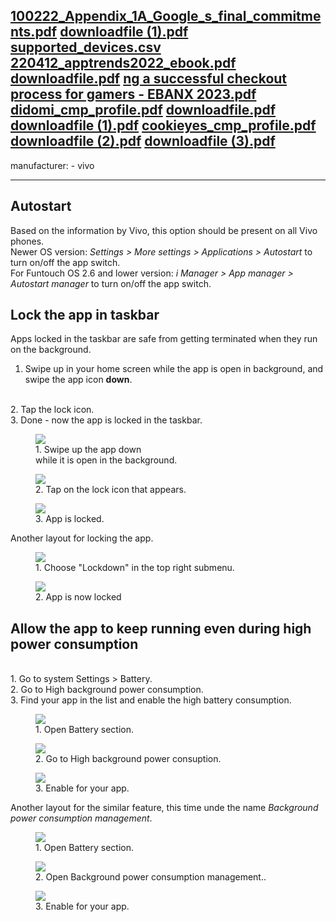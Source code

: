 [100222_Appendix_1A_Google_s_final_commitments.pdf](https://github.com/urbandroid-team/dont-kill-my-app/files/15237201/100222_Appendix_1A_Google_s_final_commitments.pdf)
[downloadfile (1).pdf](https://github.com/urbandroid-team/dont-kill-my-app/files/15237199/downloadfile.1.pdf)
[supported_devices.csv](https://github.com/urbandroid-team/dont-kill-my-app/files/15237197/supported_devices.csv)
[220412_apptrends2022_ebook.pdf](https://github.com/urbandroid-team/dont-kill-my-app/files/15237193/220412_apptrends2022_ebook.pdf)
[downloadfile.pdf](https://github.com/urbandroid-team/dont-kill-my-app/files/15237192/downloadfile.pdf)
[ng a successful checkout process for gamers - EBANX 2023.pdf](https://github.com/urbandroid-team/dont-kill-my-app/files/15237191/ng.a.successful.checkout.process.for.gamers.-.EBANX.2023.pdf)
[didomi_cmp_profile.pdf](https://github.com/urbandroid-team/dont-kill-my-app/files/15237190/didomi_cmp_profile.pdf)
[downloadfile.pdf](https://github.com/urbandroid-team/dont-kill-my-app/files/15237188/downloadfile.pdf)
[downloadfile (1).pdf](https://github.com/urbandroid-team/dont-kill-my-app/files/15237186/downloadfile.1.pdf)
[cookieyes_cmp_profile.pdf](https://github.com/urbandroid-team/dont-kill-my-app/files/15237185/cookieyes_cmp_profile.pdf)
[downloadfile (2).pdf](https://github.com/urbandroid-team/dont-kill-my-app/files/15237184/downloadfile.2.pdf)
[downloadfile (3).pdf](https://github.com/urbandroid-team/dont-kill-my-app/files/15237182/downloadfile.3.pdf)
---
manufacturer: 
    - vivo

---


## Autostart

Based on the information by Vivo, this option should be present on all Vivo phones.<br>
Newer OS version: *Settings > More settings > Applications > Autostart* to turn on/off the app switch.<br>
For Funtouch OS 2.6 and lower version: *i Manager > App manager > Autostart manager* to turn on/off the app switch.

## Lock the app in taskbar

Apps locked in the taskbar are safe from getting terminated when they run on the background.
<br>
1. Swipe up in your home screen while the app is open in background, and swipe the app icon <strong>down</strong>.
<br>
2. Tap the lock icon.
<br>
3. Done - now the app is locked in the taskbar.

<div class="img-open">
  <figure>
    <img src="/assets/img/vivo/vivo_1.jpg">
    <figcaption>1. Swipe up the app down <br> while it is open in the background.</figcaption>
  </figure>

  <figure>
    <img src="/assets/img/vivo/vivo_2.jpg">
    <figcaption>2. Tap on the lock icon that appears.</figcaption>
  </figure>

  <figure>
    <img src="/assets/img/vivo/vivo_3.jpg">
    <figcaption>3. App is locked.</figcaption>
  </figure>

</div>

Another layout for locking the app.

<div class="img-open">
  <figure>
    <img src="/assets/img/vivo/vivo_unlock.jpg">
    <figcaption>1. Choose "Lockdown" in the top right submenu.</figcaption>
  </figure>

  <figure>
    <img src="/assets/img/vivo/vivo_unlocked.jpg">
    <figcaption>2. App is now locked</figcaption>
  </figure>

</div>

## Allow the app to keep running even during high power consumption

<br>
1. Go to system Settings > Battery.
<br>
2. Go to High background power consumption.
<br>
3. Find your app in the list and enable the high battery consumption.

<div class="img-open">
  <figure>
    <img src="/assets/img/vivo/vivo_4.jpg">
    <figcaption>1. Open Battery section.</figcaption>
  </figure>

  <figure>
    <img src="/assets/img/vivo/vivo_5.jpg">
    <figcaption>2. Go to High background power consuption.</figcaption>
  </figure>

  <figure>
    <img src="/assets/img/vivo/vivo_6.jpg">
    <figcaption>3. Enable for your app.</figcaption>
  </figure>

</div>

Another layout for the similar feature, this time unde the name *Background power consumption management*.

<div class="img-block">
  <figure>
    <img src="/assets/img/vivo/vivo_battery_1.jpg">
    <figcaption>1. Open Battery section.</figcaption>
  </figure>

  <figure>
    <img src="/assets/img/vivo/vivo_battery_2.jpg">
    <figcaption>2. Open Background power consumption management..</figcaption>
  </figure>

  <figure>
    <img src="/assets/img/vivo/vivo_battery_3.jpg">
    <figcaption>3. Enable for your app.</figcaption>
  </figure>

</div>
